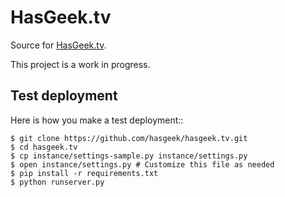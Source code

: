 HasGeek.tv
==========

Source for [HasGeek.tv](http://hasgeek.tv).

This project is a work in progress.


Test deployment
---------------

Here is how you make a test deployment::

    $ git clone https://github.com/hasgeek/hasgeek.tv.git
    $ cd hasgeek.tv
    $ cp instance/settings-sample.py instance/settings.py
    $ open instance/settings.py # Customize this file as needed
    $ pip install -r requirements.txt
    $ python runserver.py
